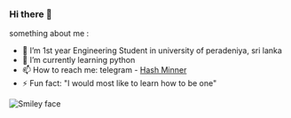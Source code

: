 ### Hi there  👋


something about me :

- 🔭 I’m 1st year Engineering Student in university of peradeniya, sri lanka 
- 🌱 I’m currently learning python 
- 📫 How to reach me: telegram - [Hash Minner](https://t.me/kinu6)
- ⚡ Fun fact: "I would most like to learn how to be one"

<img src="https://github-readme-stats.vercel.app/api?username=kalanakt&&show_icons=true&title_color=ffffff&icon_color=bb2acf&text_color=daf7dc&bg_color=08088A" alt="Smiley face">
